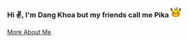 
### Hi ✌️, I'm Dang Khoa but my friends call me Pika ![pika](https://github.com/Pika0546/Pika0546/blob/main/img/pikachu.png)
[More About Me](https://pika0546.github.io/dangkhoa/)
<!--
**Pika0546/Pika0546** is a ✨ _special_ ✨ repository because its `README.md` (this file) appears on your GitHub profile.

## My Name is Le Tran Dang Khoa from Vietnam

Here are some ideas to get you started:

- 🔭 I’m currently working on ...
- 🌱 I’m currently learning ...
- 👯 I’m looking to collaborate on ...
- 🤔 I’m looking for help with ...
- 💬 Ask me about ...
- 📫 How to reach me: ...
- 😄 Pronouns: ...
- ⚡ Fun fact: ...
-->
